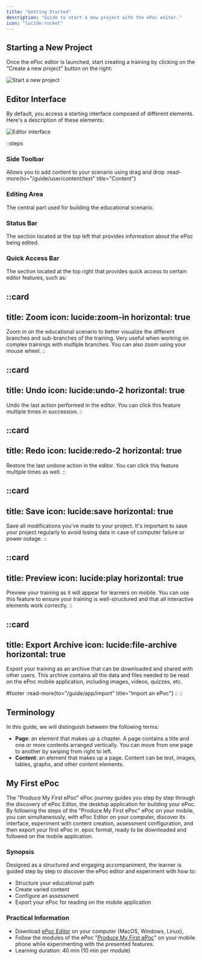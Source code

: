```yaml
---
title: "Getting Started"
description: "Guide to start a new project with the ePoc editor."
icon: "lucide:rocket"
---
```

## Starting a New Project

Once the ePoc editor is launched, start creating a training by clicking on the "Create a new project" button on the right:

![Start a new project](./images/create-new.png)

## Editor Interface
By default, you access a starting interface composed of different elements. Here's a description of these elements:

![Editor interface](./images/layout.png)

::steps
### Side Toolbar
Allows you to add content to your scenario using drag and drop
:read-more{to="/guide/user/content/text" title="Content"}

### Editing Area
The central part used for building the educational scenario.

### Status Bar
The section located at the top left that provides information about the ePoc being edited.

### Quick Access Bar
The section located at the top right that provides quick access to certain editor features, such as:

::card
---
title: Zoom
icon: lucide:zoom-in
horizontal: true
---
Zoom in on the educational scenario to better visualize the different branches and sub-branches of the training. Very useful when working on complex trainings with multiple branches. You can also zoom using your mouse wheel.
::

::card
---
title: Undo
icon: lucide:undo-2
horizontal: true
---
Undo the last action performed in the editor. You can click this feature multiple times in succession.
::

::card
---
title: Redo
icon: lucide:redo-2
horizontal: true
---
Restore the last undone action in the editor. You can click this feature multiple times as well.
::

::card
---
title: Save
icon: lucide:save
horizontal: true
---
Save all modifications you've made to your project. It's important to save your project regularly to avoid losing data in case of computer failure or power outage.
::

::card
---
title: Preview
icon: lucide:play
horizontal: true
---
Preview your training as it will appear for learners on mobile. You can use this feature to ensure your training is well-structured and that all interactive elements work correctly.
::

::card
---
title: Export Archive
icon: lucide:file-archive
horizontal: true
---
Export your training as an archive that can be downloaded and shared with other users. This archive contains all the data and files needed to be read on the ePoc mobile application, including images, videos, quizzes, etc.

#footer
:read-more{to="/guide/app/import" title="Import an ePoc"}
::
::

## Terminology

In this guide, we will distinguish between the following terms:

- **Page**: an element that makes up a chapter. A page contains a title and one or more contents arranged vertically.
  You can move from one page to another by swiping from right to left.
- **Content**: an element that makes up a page. Content can be text, images, tables, graphs, and other content elements.

## My First ePoc

The "Produce My First ePoc" ePoc journey guides you step by step through the discovery of ePoc Editor, the desktop application for building your ePoc.
By following the steps of the "Produce My First ePoc" ePoc on your mobile, you can simultaneously, with ePoc Editor on your computer, discover its interface, experiment with content creation, assessment configuration, and then export your first ePoc in .epoc format, ready to be downloaded and followed on the mobile application.

### Synopsis

Designed as a structured and engaging accompaniment, the learner is guided step by step to discover the ePoc editor and experiment with how to:

- Structure your educational path
- Create varied content
- Configure an assessment
- Export your ePoc for reading on the mobile application

### Practical Information

- Download [ePoc Editor](/editor/) on your computer (MacOS, Windows, Linux),
- Follow the modules of the ePoc "[Produce My First ePoc](/en/epocs/e012mc)" on your mobile phone while experimenting with the presented features.
- Learning duration: 40 min (10 min per module)
